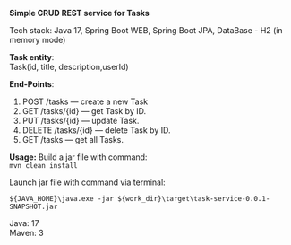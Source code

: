 **Simple CRUD REST service for Tasks**

Tech stack:
Java 17, Spring Boot WEB, Spring Boot JPA, DataBase - H2 (in memory mode)


<b>Task entity</b>:<br>
Task(id, title, description,userId)


<b>End-Points</b>:
1. POST /tasks — create a new Task
2. GET /tasks/{id} — get Task by ID.
3. PUT /tasks/{id} — update Task.
4. DELETE /tasks/{id} — delete Task by ID.
5. GET /tasks — get all Tasks.


**Usage:**
Build a jar file with command:<br>
`mvn clean install`

Launch jar file with command via terminal:

`${JAVA_HOME}\java.exe -jar ${work_dir}\target\task-service-0.0.1-SNAPSHOT.jar`

Java: 17
<br>Maven: 3